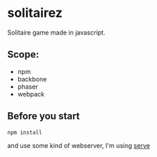 # solitairez
Solitaire game made in javascript.

## Scope:

 * npm
 * backbone
 * phaser
 * webpack

## Before you start

`npm install`

and use some kind of webserver, I'm using [serve](https://rubygems.org/gems/serve/versions/3.0.0)
